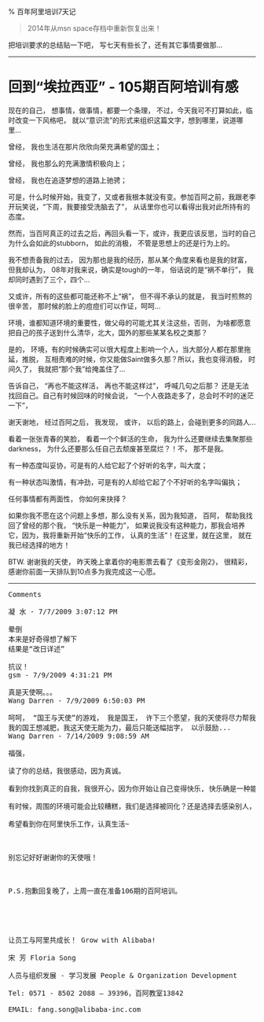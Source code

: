 % 百年阿里培训7天记

> 2014年从msn space存档中重新恢复出来！

把培训要求的总结贴一下吧， 写七天有些长了，还有其它事情要做那...

---------------------------------------------------------------------------------------

# 回到“埃拉西亚” - 105期百阿培训有感

现在的自己， 想事情，做事情，都要一个条理， 不过，今天我可不打算如此，临时改变一下风格吧， 就以“意识流”的形式来组织这篇文字，想到哪里，说道哪里...

曾经， 我也生活在那片欣欣向荣充满希望的国土；

曾经， 我也那么的充满激情积极向上；

曾经， 我也在追逐梦想的道路上驰骋；

可是，什么时候开始，我变了，又或者我根本就没有变。参加百阿之前，我跟老李开玩笑说，“下周，我要接受洗脑去了”， 从话里你也可以看得出我对此所持有的态度。

然而，当百阿真正的过去之后，再回头看一下，或许，我更应该反思，当时的自己为什么会如此的stubborn， 如此的消极， 不管是思想上的还是行为上的。

我不想责备我的过去， 因为那也是我的经历，那从某个角度来看也是我的财富， 但我却认为， 08年对我来说，确实是tough的一年， 俗话说的是“祸不单行”， 我却同时遇到了三个，四个...

又或许，所有的这些都可能还称不上“祸”， 但不得不承认的就是， 我当时煎熬的很辛苦， 那时候的脸上的痘痘们可以作证，呵呵...

环境，谁都知道环境的重要性，做父母的可能尤其关注这些，否则， 为啥都愿意把自己的孩子送到什么清华，北大，国外的那些某某名校之类那？

是的， 环境，有的时候确实可以很大程度上影响一个人，当大部分人都在那里拖延，推脱， 互相责难的时候，你又能做Saint做多久那？所以，我也变得消极， 时间久了， 
我就把“那个我”给掩盖住了...

告诉自己， “再也不能这样活， 再也不能这样过”， 呼喊几句之后那？ 还是无法找回自己。自己有时候回味的时候会说， “一个人夜路走多了，总会时不时的迷茫一下”，

谢天谢地， 经过百阿之后， 我发现， 或许， 以后的路上，会碰到更多的同路人...

看着一张张青春的笑脸， 看着一个个鲜活的生命， 我为什么还要继续去集聚那些darkness， 为什么还要那么任自己去颓废甚至腐烂？！不， 那不是我。

有一种态度叫妥协，可是有的人给它起了个好听的名字，叫大度；

有一种状态叫激情，有冲劲，可是有的人却给它起了个不好听的名字叫偏执；

任何事情都有两面性， 你如何来抉择？ 

如果你我不愿在这个问题上多想，那么没有关系，因为我知道， 百阿， 帮助我找回了曾经的那个我， “快乐是一种能力”， 如果说我没有这种能力，那我会培养它，因为，我将重新开始“快乐的工作， 认真的生活”！在这里，就在这里， 就在我已经选择的地方！

BTW. 谢谢我的天使， 昨天晚上拿着你的电影票去看了《变形金刚2》， 很精彩， 感谢你前面一天排队到10点多为我完成这一心愿。 


----------------------------------------------

<pre>
Comments

凝 水 - 7/7/2009 3:07:12 PM

晕倒
本来是好奇得想了解下
结果是“改日详述”

抗议！
gsm - 7/9/2009 4:31:21 PM

真是天使啊。。。
Wang Darren - 7/9/2009 6:50:03 PM

呵呵， “国王与天使”的游戏， 我是国王， 许下三个愿望，我的天使将尽力帮我实现；
我的国王想减肥，我这天使无能为力，最后只能送幅拙字， 以示鼓励...
Wang Darren - 7/14/2009 9:08:59 AM

福强，

读了你的总结，我很感动，因为真诚。

看到你找到真正的自我，我很开心，因为你开始让自己变得快乐, 快乐确是一种能力，没有人可以剥夺我们快乐的权力，所以无论遇到晴天还是雨天，无论遇到刮风还是下雨，希望你都能够笑对人生。

有时候，周围的环境可能会比较糟糕，我们是选择被同化？还是选择去感染别人，改变环境？从要我变到我要变，这就是拥抱变化的真谛。

希望看到你在阿里快乐工作，认真生活~



别忘记好好谢谢你的天使哦！



P.S.抱歉回复晚了，上周一直在准备106期的百阿培训。





让员工与阿里共成长！ Grow with Alibaba!

宋 芳 Floria Song

人员与组织发展 - 学习发展 People & Organization Development

Tel: 0571 - 8502 2088 – 39396，百阿教室13842 

EMAIL: fang.song@alibaba-inc.com
</pre>